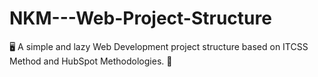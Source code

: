 # NKM---Web-Project-Structure
🖥️ A simple and lazy Web Development project structure based on ITCSS Method and HubSpot Methodologies. 🚀
